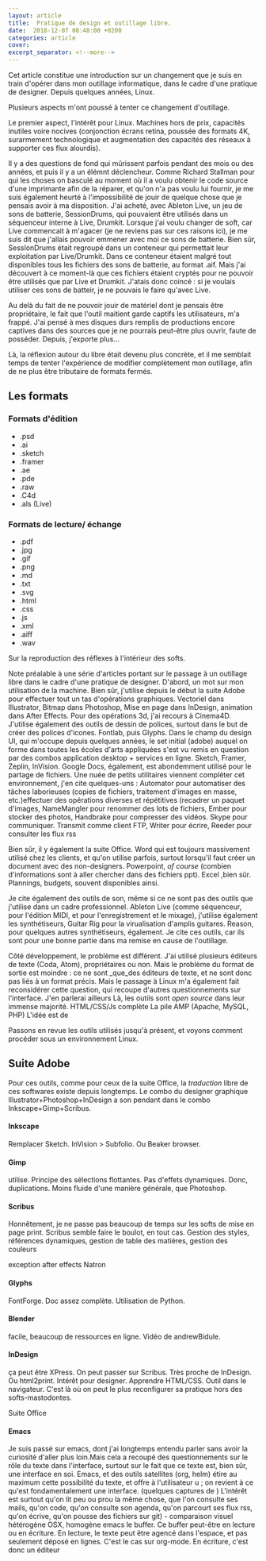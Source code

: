 ```yaml
---
layout: article
title:  Pratique de design et outillage libre. 
date:  2018-12-07 08:48:00 +0200
categories: article
cover: 
excerpt_separator: <!--more-->
---
```

Cet article constitue une introduction sur un changement que je suis en train d'opérer dans mon outillage informatique, dans le cadre d'une pratique de designer.
Depuis quelques années, Linux.

Plusieurs aspects m'ont poussé à tenter ce changement d'outillage.

Le premier aspect, l'intérêt pour Linux. Machines hors de prix, capacités inutiles voire nocives (conjonction écrans retina, poussée des formats 4K, surarmement technologique et augmentation des capacités des réseaux à supporter ces flux alourdis). 

Il y a des questions de fond qui mûrissent parfois pendant des mois ou des années, et puis il y a un élémnt déclencheur. Comme Richard Stallman pour qui les choses on basculé au moment où il a voulu obtenir le code source d'une imprimante afin de la réparer, et qu'on n'a pas voulu lui fournir, je me suis également heurté à l'impossibilité de jouir de quelque chose que je pensais avoir à ma disposition.
J'ai acheté, avec Ableton Live, un jeu de sons de batterie, SessionDrums, qui pouvaient être utilisés dans un séquenceur interne à Live, Drumkit. Lorsque j'ai voulu changer de soft, car Live commencait à m'agacer (je ne reviens pas sur ces raisons ici), je me suis dit que j'allais pouvoir emmener avec moi ce sons de batterie. Bien sûr, SessIonDrums était regroupé dans un conteneur qui permettait leur exploitation par Live/Drumkit. Dans ce conteneur étaient malgré tout disponibles tous les fichiers des sons de batterie, au format .aif. Mais j'ai découvert à ce moment-là que ces fichiers étaient cryptés pour ne pouvoir être utilisés que par Live et Drumkit. J'atais donc coincé : si je voulais utiliser ces sons de batteir, je ne pouvais le faire qu'avec Live.

Au delà du fait de ne pouvoir jouir de matériel dont je pensais être propriétaire, le fait que l'outil maitient garde captifs les utilisateurs, m'a frappé. J'ai pensé à mes disques durs remplis de productions encore captives dans des sources que je ne pourrais peut-être plus ouvrir, faute de posséder. Depuis, j'exporte plus…

Là, la réflexion autour du libre était devenu plus concrète, et il me semblait temps de tenter l'expérience de modifier complètement mon outillage, afin de ne plus être tributaire de formats fermés.

## Les formats ##

### Formats d'édition
- .psd
- .ai
- .sketch
- .framer
- .ae
- .pde
- .raw
- .C4d
- .als (Live)

### Formats de lecture/ échange
- .pdf
- .jpg
- .gif
- .png
- .md
- .txt
- .svg
- .html
- .css
- .js
- .xml
- .aiff
- .wav

Sur la reproduction des réflexes à l'intérieur des softs.

Note préalable à une série d'articles portant sur le passage à un outillage libre dans le cadre d'une pratique de designer. D'abord, un mot sur mon utilisation de la machine. Bien sûr, j'utilise depuis le début la suite Adobe pour effectuer tout un tas d'opérations graphiques. Vectoriel dans Illustrator, Bitmap dans Photoshop, Mise en page dans InDesign, animation dans After Effects. Pour des opérations 3d, j'ai recours à Cinema4D. J'utilise également des outils de dessin de polices, surtout dans le but de créer des polices d'icones. Fontlab, puis Glyphs. Dans le champ du design UI, qui m'occupe depuis quelques années, le set initial (adobe) auquel on forme dans toutes les écoles d'arts appliquées s'est vu remis en question par des combos application desktop + services en ligne. Sketch, Framer, Zeplin, InVision. Google Docs, également, est abondemment utilisé pour le partage de fichiers. Une nuée de petits utilitaires viennent compléter cet environnement, j'en cite quelques-uns : Automator pour automatiser des tâches laborieuses (copies de fichiers, traitement d'images en masse, etc.)effectuer des opérations diverses et répétitives (recadrer un paquet d'images, NameMangler pour renommer des lots de fichiers, Ember pour stocker des photos, Handbrake pour compresser des vidéos. Skype pour communiquer. Transmit comme client FTP, Writer pour écrire, Reeder pour consulter les flux rss

Bien sûr, il y également la suite Office. Word qui est toujours massivement utilisé chez les clients, et qu'on utilise parfois, surtout lorsqu'il faut créer un document avec des non-designers. Powerpoint, *of course* (combien d'informations sont à aller chercher dans des fichiers ppt). Excel ,bien sûr. Plannings, budgets, souvent disponibles ainsi.

Je cite également des outils de son, même si ce ne sont pas des outils que j'utilise dans un cadre professionnel. Ableton Live (comme séquenceur, pour l'édition MIDI,  et pour l'enregistrement et le mixage), j'utilise également les synthétiseurs, Guitar Rig pour la virualisation d'amplis guitares. Reason, pour quelques autres synthétiseurs, également. Je cite ces outils, car ils sont pour une bonne partie dans ma remise en cause de l'outillage.

Côté développement, le problème est différent. J'ai utilisé plusieurs éditeurs de texte (Coda, Atom), propriétaires ou non. Mais le problème du format de sortie est moindre : ce ne sont _que_des éditeurs de texte, et ne sont donc pas liés à un format précis. Mais le passage à Linux m'a également fait reconsidérer cette question, qui recoupe d'autres questionnements sur l'interface. J'en parlerai ailleurs
Là, les outils sont _open source_ dans leur immense majorité. HTML/CSS/Js complète La pile AMP (Apache, MySQL, PHP)
L'idée est de

Passons en  revue les outils utilisés jusqu'à présent, et voyons comment procéder sous un environnement Linux.


## Suite Adobe ##
Pour ces outils, comme pour ceux de la suite Office, la *traduction* libre de ces softwares existe depuis longtemps. Le combo du designer graphique Illustrator+Photoshop+InDesign a son pendant dans le combo Inkscape+Gimp+Scribus.

#### Inkscape ####
Remplacer Sketch. InVision > Subfolio. Ou Beaker browser.


#### Gimp ####
utilise.
Principe des sélections flottantes.
Pas d'effets dynamiques. Donc, duplications.
Moins fluide d'une manière générale, que Photoshop.

#### Scribus ####
Honnêtement, je ne passe pas beaucoup de temps sur les softs de mise en page print. Scribus semble faire le boulot, en tout cas. Gestion des styles, références dynamiques, gestion de table des matières, gestion des couleurs

exception after effects
Natron


#### Glyphs ####
FontForge. Doc assez complète. Utilisation de Python.

#### Blender ####
facile, beaucoup de ressources en ligne. Vidéo de andrewBidule.

#### InDesign ####
ça peut être XPress.
On peut passer sur Scribus. Très proche de InDesign.
Ou html2print. Intérêt pour designer. Apprendre HTML/CSS. Outil dans le navigateur.
C'est là où on peut le plus reconfigurer sa pratique hors des softs-mastodontes. 

Suite Office

#### Emacs ####
Je suis passé sur emacs, dont j'ai longtemps entendu parler sans avoir la curiosité d'aller plus loin.Mais cela a recoupé des questionnements sur le rôle du texte dans l'interface, surtout sur le fait que ce texte est, bien sûr, une interface en soi. Emacs, et des outils satellites (org, helm) étire au maximum cette possibilité du texte, et offre à l'utilisateur u ; on revient à ce qu'est fondamentalement une interface. (quelques captures de )
L'intérêt est surtout qu'on lit peu ou prou la même chose, que l'on consulte ses mails, qu'on code, qu'on consulte son agenda, qu'on parcourt ses flux rss, qu'on écrive, qu'on pousse des fichiers sur git) - comparaison visuel hétérogène OSX, homogène emacs
le buffer. Ce buffer peut-être en lecture ou en écriture. En lecture, le texte peut être agencé dans l'espace, et pas seulement déposé en lignes. C'est le cas sur org-mode. En écriture, c'est donc un éditeur

